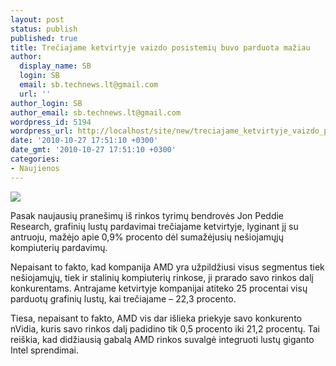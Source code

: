 ```yaml
---
layout: post
status: publish
published: true
title: Trečiajame ketvirtyje vaizdo posistemių buvo parduota mažiau
author:
  display_name: SB
  login: SB
  email: sb.technews.lt@gmail.com
  url: ''
author_login: SB
author_email: sb.technews.lt@gmail.com
wordpress_id: 5194
wordpress_url: http://localhost/site/new/treciajame_ketvirtyje_vaizdo_posistemiu_buvo_parduoda_maziau/
date: '2010-10-27 17:51:10 +0300'
date_gmt: '2010-10-27 17:51:10 +0300'
categories:
- Naujienos
---
```

<div class="imgright"><img src="http://www.ipix.lt/images/73958731.jpg"  /></div>
<p>Pasak naujausių pranešimų iš rinkos tyrimų bendrovės Jon Peddie Research, grafinių lustų pardavimai trečiajame ketvirtyje, lyginant jį su antruoju, mažėjo apie 0,9% procento dėl sumažėjusių nešiojamųjų kompiuterių pardavimų.</p>
<p>Nepaisant to fakto, kad kompanija AMD yra užpildžiusi visus segmentus tiek nešiojamųjų, tiek ir stalinių kompiuterių rinkose, ji prarado savo rinkos dalį konkurentams. Antrajame ketvirtyje kompanijai atiteko 25 procentai visų parduotų grafinių lustų, kai trečiajame – 22,3 procento.</p>
<p>Tiesa, nepaisant to fakto, AMD vis dar išlieka priekyje savo konkurento nVidia, kuris savo rinkos dalį padidino tik 0,5 procento iki 21,2 procentų. Tai reiškia, kad didžiausią gabalą AMD rinkos suvalgė integruoti lustų giganto Intel sprendimai.<br /></p>
